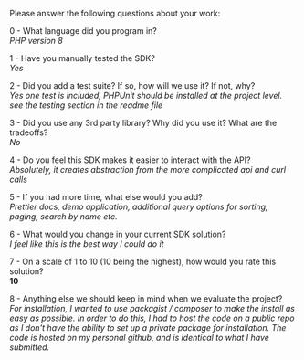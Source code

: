 Please answer the following questions about your work:

0 - What language did you program in?
<br>*PHP version 8*

1 - Have you manually tested the SDK?
<br>*Yes*

2 - Did you add a test suite? If so, how will we use it? If not, why?
<br>*Yes one test is included, PHPUnit should be installed at the project level.  see the testing section in the readme file* 

3 - Did you use any 3rd party library? Why did you use it? What are the tradeoffs?
<br>*No*

4 - Do you feel this SDK makes it easier to interact with the API?
<br>*Absolutely, it creates abstraction from the more complicated api and curl calls*

5 - If you had more time, what else would you add?
<br>*Prettier docs, demo application, additional query options for sorting, paging, search by name etc.*

6 - What would you change in your current SDK solution?
<br>*I feel like this is the best way I could do it*

7 - On a scale of 1 to 10 (10 being the highest), how would you rate this solution?
<br>**10**

8 - Anything else we should keep in mind when we evaluate the project?
<br>*For installation, I wanted to use packagist / composer to make the install as easy as possible.  In order to do this, I had to host the code on a public repo as I don't have the ability to set up a private package for installation.  The code is hosted on my personal github, and is identical to what I have submitted.*